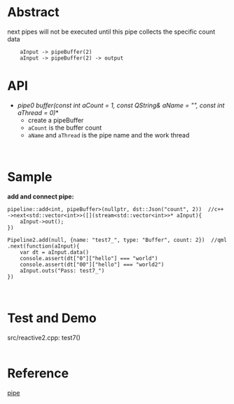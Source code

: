 # Abstract
next pipes will not be executed until this pipe collects the specific count data
```
    aInput -> pipeBuffer(2)
    aInput -> pipeBuffer(2) -> output
```  

# API
* **pipe0* buffer(const int aCount = 1, const QString& aName = "", const int aThread = 0)**
    - create a pipeBuffer  
    - `aCount` is the buffer count  
    - `aName` and `aThread` is the pipe name and the work thread  
</br>

# Sample
**add and connect pipe:**  
```
pipeline::add<int, pipeBuffer>(nullptr, dst::Json("count", 2))  //c++
->next<std::vector<int>>([](stream<std::vector<int>>* aInput){
    aInput->out();
})

Pipeline2.add(null, {name: "test7_", type: "Buffer", count: 2})  //qml
.next(function(aInput){
    var dt = aInput.data()
    console.assert(dt["0"]["hello"] === "world")
    console.assert(dt["00"]["hello"] === "world2")
    aInput.outs("Pass: test7_")
})
```  
</br>

# Test and Demo
src/reactive2.cpp: test7()  
</br>

# Reference
[pipe](pipe.md)